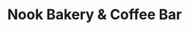 ---
title: "Nook Bakery & Coffee Bar"
url: /philadelphia/nook-bakery-und-coffee-bar/
shop: Bäckerei
---